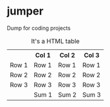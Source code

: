 # jumper
Dump for coding projects

<table>
  <caption>It's a HTML table</caption>
  <tr>
    <th></th>
    <th>Col 1</th>
    <th>Col 2</th>
    <th>Col 3</th>
  </tr>
  <tr>
    <td>Row 1</td>
    <td>Row 1</td>
    <td>Row 1</td>
    <td>Row 1</td>
  </tr>
    <tr>
    <td>Row 2</td>
    <td>Row 2</td>
    <td>Row 2</td>
    <td>Row 2</td>
  </tr>
    <tr>
    <td>Row 3</td>
    <td>Row 3</td>
    <td>Row 3</td>
    <td>Row 3</td>
  </tr>
  <tf>
    <td></td>
    <td>Sum 1</td>
    <td>Sum 2</td>
    <td>Sum 3</td>
  </tf>
</table>
